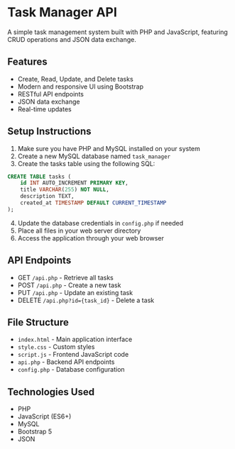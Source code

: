# Task Manager API

A simple task management system built with PHP and JavaScript, featuring CRUD operations and JSON data exchange.

## Features

- Create, Read, Update, and Delete tasks
- Modern and responsive UI using Bootstrap
- RESTful API endpoints
- JSON data exchange
- Real-time updates

## Setup Instructions

1. Make sure you have PHP and MySQL installed on your system
2. Create a new MySQL database named `task_manager`
3. Create the tasks table using the following SQL:

```sql
CREATE TABLE tasks (
    id INT AUTO_INCREMENT PRIMARY KEY,
    title VARCHAR(255) NOT NULL,
    description TEXT,
    created_at TIMESTAMP DEFAULT CURRENT_TIMESTAMP
);
```

4. Update the database credentials in `config.php` if needed
5. Place all files in your web server directory
6. Access the application through your web browser

## API Endpoints

- GET `/api.php` - Retrieve all tasks
- POST `/api.php` - Create a new task
- PUT `/api.php` - Update an existing task
- DELETE `/api.php?id={task_id}` - Delete a task

## File Structure

- `index.html` - Main application interface
- `style.css` - Custom styles
- `script.js` - Frontend JavaScript code
- `api.php` - Backend API endpoints
- `config.php` - Database configuration

## Technologies Used

- PHP
- JavaScript (ES6+)
- MySQL
- Bootstrap 5
- JSON 